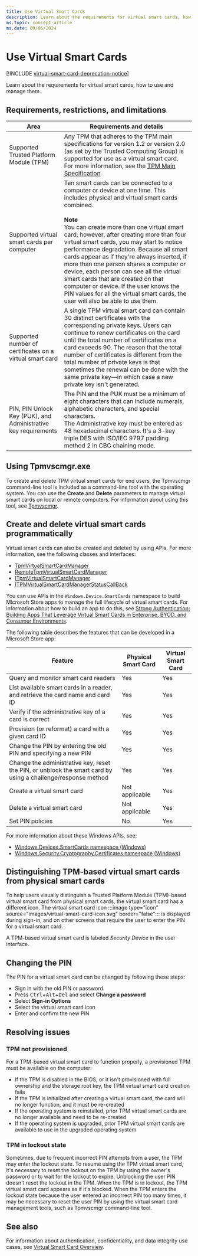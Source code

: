 ```yaml
---
title: Use Virtual Smart Cards
description: Learn about the requirements for virtual smart cards, how to use and manage them.
ms.topic: concept-article
ms.date: 09/06/2024
---
```


# Use Virtual Smart Cards

[!INCLUDE [virtual-smart-card-deprecation-notice](../../includes/virtual-smart-card-deprecation-notice.md)]

Learn about the requirements for virtual smart cards, how to use and manage them.

## Requirements, restrictions, and limitations

| Area | Requirements and details |
|--|--|
| Supported Trusted Platform Module (TPM) | Any TPM that adheres to the TPM main specifications for version 1.2 or version 2.0 (as set by the Trusted Computing Group) is supported for use as a virtual smart card. For more information, see the [TPM Main Specification](http://www.trustedcomputinggroup.org/resources/tpm_main_specification). |
| Supported virtual smart cards per computer | Ten smart cards can be connected to a computer or device at one time. This includes physical and virtual smart cards combined. <br><br>**Note**<br>You can create more than one virtual smart card; however, after creating more than four virtual smart cards, you may start to notice performance degradation. Because all smart cards appear as if they're always inserted, if more than one person shares a computer or device, each person can see all the virtual smart cards that are created on that computer or device. If the user knows the PIN values for all the virtual smart cards, the user will also be able to use them.<br> |
| Supported number of certificates on a virtual smart card | A single TPM virtual smart card can contain 30 distinct certificates with the corresponding private keys. Users can continue to renew certificates on the card until the total number of certificates on a card exceeds 90. The reason that the total number of certificates is different from the total number of private keys is that sometimes the renewal can be done with the same private key—in which case a new private key isn't generated. |
| PIN, PIN Unlock Key (PUK), and Administrative key requirements | The PIN and the PUK must be a minimum of eight characters that can include numerals, alphabetic characters, and special characters.<br>The Administrative key must be entered as 48 hexadecimal characters. It's a 3-key triple DES with ISO/IEC 9797 padding method 2 in CBC chaining mode. |

## Using Tpmvscmgr.exe

To create and delete TPM virtual smart cards for end users, the Tpmvscmgr command-line tool is included as a command-line tool with the operating system. You can use the **Create** and **Delete** parameters to manage virtual smart cards on local or remote computers. For information about using this tool, see [Tpmvscmgr](virtual-smart-card-tpmvscmgr.md).

## Create and delete virtual smart cards programmatically

Virtual smart cards can also be created and deleted by using APIs. For more information, see the following classes and interfaces:

- [TpmVirtualSmartCardManager](/previous-versions/windows/desktop/legacy/hh707171(v=vs.85))
- [RemoteTpmVirtualSmartCardManager](/previous-versions/windows/desktop/legacy/hh707166(v=vs.85))
- [ITpmVirtualSmartCardManager](/windows/win32/api/tpmvscmgr/nn-tpmvscmgr-itpmvirtualsmartcardmanager)
- [ITPMVirtualSmartCardManagerStatusCallBack](/windows/win32/api/tpmvscmgr/nn-tpmvscmgr-itpmvirtualsmartcardmanagerstatuscallback)

You can use APIs in the `Windows.Device.SmartCards` namespace to build Microsoft Store apps to manage the full lifecycle of virtual smart cards. For information about how to build an app to do this, see [Strong Authentication: Building Apps That Leverage Virtual Smart Cards in Enterprise, BYOD, and Consumer Environments](https://channel9.msdn.com/events/build/2013/2-041).

The following table describes the features that can be developed in a Microsoft Store app:

| Feature | Physical Smart Card | Virtual Smart Card |
|--|--|--|
| Query and monitor smart card readers | Yes | Yes |
| List available smart cards in a reader, and retrieve the card name and card ID | Yes | Yes |
| Verify if the administrative key of a card is correct | Yes | Yes |
| Provision (or reformat) a card with a given card ID | Yes | Yes |
| Change the PIN by entering the old PIN and specifying a new PIN | Yes | Yes |
| Change the administrative key, reset the PIN, or unblock the smart card by using a challenge/response method | Yes | Yes |
| Create a virtual smart card | Not applicable | Yes |
| Delete a virtual smart card | Not applicable | Yes |
| Set PIN policies | No | Yes |

For more information about these Windows APIs, see:

- [Windows.Devices.SmartCards namespace (Windows)](/uwp/api/Windows.Devices.SmartCards)
- [Windows.Security.Cryptography.Certificates namespace (Windows)](/uwp/api/Windows.Security.Cryptography.Certificates)

## Distinguishing TPM-based virtual smart cards from physical smart cards

To help users visually distinguish a Trusted Platform Module (TPM)-based virtual smart card from physical smart cards, the virtual smart card has a different icon. The virtual smart card icon :::image type="icon" source="images/virtual-smart-card-icon.svg" border="false"::: is displayed during sign-in, and on other screens that require the user to enter the PIN for a virtual smart card.

A TPM-based virtual smart card is labeled *Security Device* in the user interface.

## Changing the PIN

The PIN for a virtual smart card can be changed by following these steps:

- Sign in with the old PIN or password
- Press <kbd>Ctrl</kbd>+<kbd>Alt</kbd>+<kbd>Del</kbd> and select **Change a password**
- Select **Sign-in Options**
- Select the virtual smart card icon
- Enter and confirm the new PIN

## Resolving issues

### TPM not provisioned

For a TPM-based virtual smart card to function properly, a provisioned TPM must be available on the computer:

- If the TPM is disabled in the BIOS, or it isn't provisioned with full ownership and the storage root key, the TPM virtual smart card creation fails
- If the TPM is initialized after creating a virtual smart card, the card will no longer function, and it must be re-created
- If the operating system is reinstalled, prior TPM virtual smart cards are no longer available and need to be re-created
- If the operating system is upgraded, prior TPM virtual smart cards are available to use in the upgraded operating system

### TPM in lockout state

Sometimes, due to frequent incorrect PIN attempts from a user, the TPM may enter the lockout state. To resume using the TPM virtual smart card, it's necessary to reset the lockout on the TPM by using the owner's password or to wait for the lockout to expire. Unblocking the user PIN doesn't reset the lockout in the TPM. When the TPM is in lockout, the TPM virtual smart card appears as if it's blocked. When the TPM enters the lockout state because the user entered an incorrect PIN too many times, it may be necessary to reset the user PIN by using the virtual smart card management tools, such as Tpmvscmgr command-line tool.

## See also

For information about authentication, confidentiality, and data integrity use cases, see [Virtual Smart Card Overview](virtual-smart-card-overview.md).
